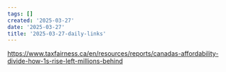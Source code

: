 ```yaml
---
tags: []
created: '2025-03-27'
date: '2025-03-27'
title: '2025-03-27-daily-links'
---
```


https://www.taxfairness.ca/en/resources/reports/canadas-affordability-divide-how-1s-rise-left-millions-behind